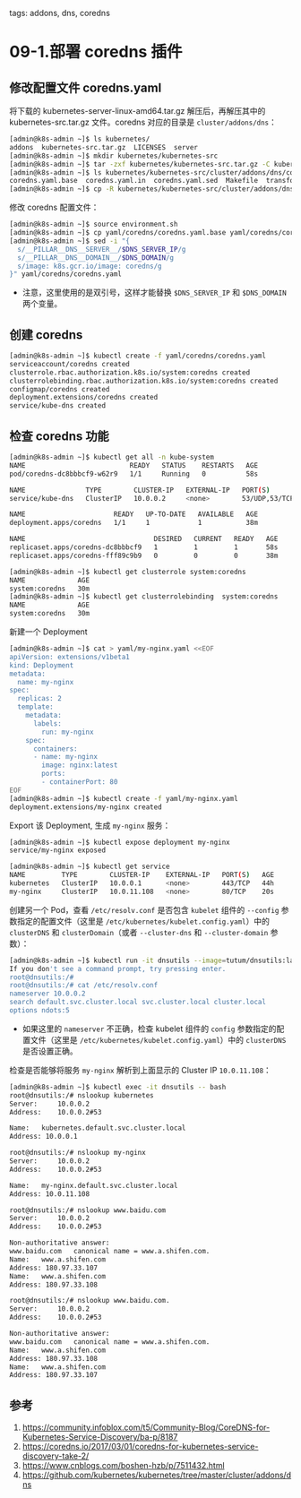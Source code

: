 <!-- toc -->

tags: addons, dns, coredns

# 09-1.部署 coredns 插件

## 修改配置文件 coredns.yaml

将下载的 kubernetes-server-linux-amd64.tar.gz 解压后，再解压其中的 kubernetes-src.tar.gz 文件。coredns 对应的目录是 `cluster/addons/dns`：

```bash
[admin@k8s-admin ~]$ ls kubernetes/
addons  kubernetes-src.tar.gz  LICENSES  server
[admin@k8s-admin ~]$ mkdir kubernetes/kubernetes-src
[admin@k8s-admin ~]$ tar -zxf kubernetes/kubernetes-src.tar.gz -C kubernetes/kubernetes-src
[admin@k8s-admin ~]$ ls kubernetes/kubernetes-src/cluster/addons/dns/coredns
coredns.yaml.base  coredns.yaml.in  coredns.yaml.sed  Makefile  transforms2salt.sed  transforms2sed.sed
[admin@k8s-admin ~]$ cp -R kubernetes/kubernetes-src/cluster/addons/dns/coredns yaml/
```

修改 coredns 配置文件：

```bash
[admin@k8s-admin ~]$ source environment.sh
[admin@k8s-admin ~]$ cp yaml/coredns/coredns.yaml.base yaml/coredns/coredns.yaml
[admin@k8s-admin ~]$ sed -i "{
  s/__PILLAR__DNS__SERVER__/$DNS_SERVER_IP/g
  s/__PILLAR__DNS__DOMAIN__/$DNS_DOMAIN/g
  s/image: k8s.gcr.io/image: coredns/g
}" yaml/coredns/coredns.yaml
```
+ 注意，这里使用的是双引号，这样才能替换 `$DNS_SERVER_IP` 和 `$DNS_DOMAIN` 两个变量。

## 创建 coredns

``` bash
[admin@k8s-admin ~]$ kubectl create -f yaml/coredns/coredns.yaml
serviceaccount/coredns created
clusterrole.rbac.authorization.k8s.io/system:coredns created
clusterrolebinding.rbac.authorization.k8s.io/system:coredns created
configmap/coredns created
deployment.extensions/coredns created
service/kube-dns created
```

## 检查 coredns 功能

``` bash
[admin@k8s-admin ~]$ kubectl get all -n kube-system
NAME                          READY   STATUS    RESTARTS   AGE
pod/coredns-dc8bbbcf9-w62r9   1/1     Running   0          58s

NAME               TYPE        CLUSTER-IP   EXTERNAL-IP   PORT(S)         AGE
service/kube-dns   ClusterIP   10.0.0.2     <none>        53/UDP,53/TCP   16m

NAME                      READY   UP-TO-DATE   AVAILABLE   AGE
deployment.apps/coredns   1/1     1            1           38m

NAME                                DESIRED   CURRENT   READY   AGE
replicaset.apps/coredns-dc8bbbcf9   1         1         1       58s
replicaset.apps/coredns-fff89c9b9   0         0         0       38m

[admin@k8s-admin ~]$ kubectl get clusterrole system:coredns
NAME             AGE
system:coredns   30m
[admin@k8s-admin ~]$ kubectl get clusterrolebinding  system:coredns
NAME             AGE
system:coredns   30m
```

新建一个 Deployment

``` bash
[admin@k8s-admin ~]$ cat > yaml/my-nginx.yaml <<EOF
apiVersion: extensions/v1beta1
kind: Deployment
metadata:
  name: my-nginx
spec:
  replicas: 2
  template:
    metadata:
      labels:
        run: my-nginx
    spec:
      containers:
      - name: my-nginx
        image: nginx:latest
        ports:
        - containerPort: 80
EOF
[admin@k8s-admin ~]$ kubectl create -f yaml/my-nginx.yaml
deployment.extensions/my-nginx created
```

Export 该 Deployment, 生成 `my-nginx` 服务：

``` bash
[admin@k8s-admin ~]$ kubectl expose deployment my-nginx
service/my-nginx exposed

[admin@k8s-admin ~]$ kubectl get service
NAME         TYPE        CLUSTER-IP    EXTERNAL-IP   PORT(S)   AGE
kubernetes   ClusterIP   10.0.0.1      <none>        443/TCP   44h
my-nginx     ClusterIP   10.0.11.108   <none>        80/TCP    20s
```

创建另一个 Pod，查看 `/etc/resolv.conf` 是否包含 `kubelet` 组件的 `--config` 参数指定的配置文件（这里是 `/etc/kubernetes/kubelet.config.yaml`）中的 `clusterDNS` 和 `clusterDomain`（或者 `--cluster-dns` 和 `--cluster-domain` 参数）：

``` bash
[admin@k8s-admin ~]$ kubectl run -it dnsutils --image=tutum/dnsutils:latest --generator=run-pod/v1
If you don't see a command prompt, try pressing enter.
root@dnsutils:/#
root@dnsutils:/# cat /etc/resolv.conf
nameserver 10.0.0.2
search default.svc.cluster.local svc.cluster.local cluster.local
options ndots:5
```
+ 如果这里的 `nameserver` 不正确，检查 kubelet 组件的 `config` 参数指定的配置文件（这里是 `/etc/kubernetes/kubelet.config.yaml`）中的 `clusterDNS` 是否设置正确。

检查是否能够将服务 `my-nginx` 解析到上面显示的 Cluster IP `10.0.11.108`：

``` bash
[admin@k8s-admin ~]$ kubectl exec -it dnsutils -- bash
root@dnsutils:/# nslookup kubernetes
Server:		10.0.0.2
Address:	10.0.0.2#53

Name:	kubernetes.default.svc.cluster.local
Address: 10.0.0.1

root@dnsutils:/# nslookup my-nginx
Server:		10.0.0.2
Address:	10.0.0.2#53

Name:	my-nginx.default.svc.cluster.local
Address: 10.0.11.108

root@dnsutils:/# nslookup www.baidu.com
Server:		10.0.0.2
Address:	10.0.0.2#53

Non-authoritative answer:
www.baidu.com	canonical name = www.a.shifen.com.
Name:	www.a.shifen.com
Address: 180.97.33.107
Name:	www.a.shifen.com
Address: 180.97.33.108

root@dnsutils:/# nslookup www.baidu.com.
Server:		10.0.0.2
Address:	10.0.0.2#53

Non-authoritative answer:
www.baidu.com	canonical name = www.a.shifen.com.
Name:	www.a.shifen.com
Address: 180.97.33.108
Name:	www.a.shifen.com
Address: 180.97.33.107
```

## 参考

1. https://community.infoblox.com/t5/Community-Blog/CoreDNS-for-Kubernetes-Service-Discovery/ba-p/8187
1. https://coredns.io/2017/03/01/coredns-for-kubernetes-service-discovery-take-2/
1. https://www.cnblogs.com/boshen-hzb/p/7511432.html
1. https://github.com/kubernetes/kubernetes/tree/master/cluster/addons/dns
